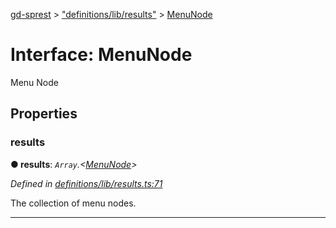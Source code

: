 [gd-sprest](../README.md) > ["definitions/lib/results"](../modules/_definitions_lib_results_.md) > [MenuNode](../interfaces/_definitions_lib_results_.menunode.md)



# Interface: MenuNode


Menu Node


## Properties
<a id="results"></a>

###  results

**●  results**:  *`Array`.<[MenuNode](_definitions_lib_results_.menunode.md)>* 

*Defined in [definitions/lib/results.ts:71](https://github.com/gunjandatta/sprest/blob/3de79f1/src/definitions/lib/results.ts#L71)*



The collection of menu nodes.




___


